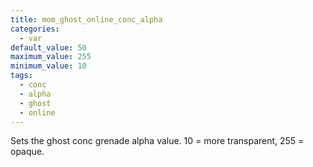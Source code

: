 ```yaml
---
title: mom_ghost_online_conc_alpha
categories:
  - var
default_value: 50
maximum_value: 255
minimum_value: 10
tags:
  - conc
  - alpha
  - ghost
  - online
---
```


Sets the ghost conc grenade alpha value. 10 = more transparent, 255 = opaque.

